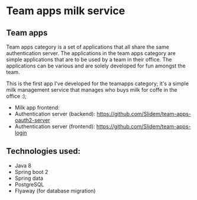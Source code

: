 # Team apps milk service

## Team apps

Team apps category is a set of applications that all share the same authentication server.
The applications in the team apps category are simple applications that are to be used by a team in their office.
The applications can be various and are solely developed for fun amongst the team.

This is the first app I've developed for the teamapps category; it's a simple milk management service that manages who buys milk for coffe in the office :);

- Milk app frontend:
- Authentication server (backend): https://github.com/Slidem/team-apps-oauth2-server
- Authentication server (frontend): https://github.com/Slidem/team-apps-login

## Technologies used:
- Java 8
- Spring boot 2
- Spring data
- PostgreSQL
- Flyaway (for database migration)



